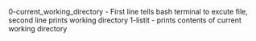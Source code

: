 0-current_working_directory - First line tells bash terminal to excute file, second line prints working directory
1-listit - prints contents of current working directory
